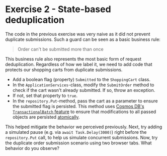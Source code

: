 # Exercise 2 - State-based deduplication

The code in the previous exercise was very naive as it did not prevent duplicate submissions. Such a guard can be seen as a basic business rule:

> Order can't be submitted more than once

This business rule also represents the most basic form of request deduplication. Regardless of how we label it, we need to add code that protects our shopping carts from duplicate submissions.

- Add a boolean flag (property) `Submitted` to the `ShoppingCart` class.
- In the `ApplicationServices`-class, modify the `SubmitOrder` method to check if the cart wasn't already submitted. If so, throw an exception.
- If not, set that property to `true`.
- In the `repository.Put`-method, pass the cart as a parameter to ensure the submitted flag is persisted. This method uses [Cosmos DB's `TransactionalBatch` feature](https://docs.microsoft.com/en-us/azure/cosmos-db/sql/transactional-batch) to ensure that modifications to all passed objects are persisted [atomically](https://en.wikipedia.org/wiki/Atomicity_(database_systems)).

This helped mitigate the behavior we perceived previously. 
Next, try adding a simulated pause (e.g. via `await Task.Delay(3000)`) right before the `repository.Put` call, to help us simulate concurrent submissions. Now, try the duplicate order submission scenario using two browser tabs. What behavior do you observe?